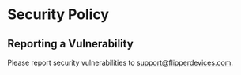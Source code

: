 # Security Policy

## Reporting a Vulnerability
Please report security vulnerabilities to support@flipperdevices.com. 
